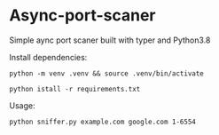 # Async-port-scaner
Simple aync port scaner built with typer and 
Python3.8


Install dependencies:
```
python -m venv .venv && source .venv/bin/activate

python istall -r requirements.txt
```
Usage:
```
python sniffer.py example.com google.com 1-6554
```
